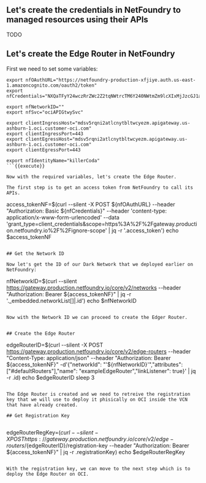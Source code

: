 ## Let's create the credentials in NetFoundry to managed resources using their APIs

TODO

## Let's create the Edge Router in NetFoundry

First we need to set some variables:

```
export nfOAuthURL="https://netfoundry-production-xfjiye.auth.us-east-1.amazoncognito.com/oauth2/token"
export nfCredentials="NXQaTFyY24wczRrZWc2Z2tqNWtrcTM6Y240NWtmZm9lcXIxMjJzcGJ1amx1NnJ"

export nfNetworkID=""
export nfSvc="ociAPIGtwySvc"

export clientIngressHost="mdsv5rqni2atlcnytbltwcyezm.apigateway.us-ashburn-1.oci.customer-oci.com"
export clientIngressPort=443
export clientEgressHost="mdsv5rqni2atlcnytbltwcyezm.apigateway.us-ashburn-1.oci.customer-oci.com"
export clientEgressPort=443

export nfIdentityName="killerCoda"
```{{execute}}

Now with the required variables, let's create the Edge Router.

The first step is to get an access token from NetFoundry to call its APIs.

```
access_tokenNF=$(curl --silent -X POST ${nfOAuthURL} --header "Authorization: Basic ${nfCredentials}" --header 'content-type: application/x-www-form-urlencoded' --data 'grant_type=client_credentials&scope=https%3A%2F%2Fgateway.production.netfoundry.io%2F%2Fignore-scope' | jq -r '.access_token')
echo $access_tokenNF
```{{execute}}

## Get the Network ID

Now let's get the ID of our Dark Network that we deployed earlier on NetFoundry:

```
nfNetworkID=$(curl --silent https://gateway.production.netfoundry.io/core/v2/networks --header "Authorization: Bearer ${access_tokenNF}" | jq  -r '._embedded.networkList[]|.id')
echo $nfNetworkID
```{{execute}}

Now with the Network ID we can proceed to create the Edger Router.


## Create the Edge Router

```
edgeRouterID=$(curl --silent -X POST https://gateway.production.netfoundry.io/core/v2/edge-routers --header "Content-Type: application/json" --header "Authorization: Bearer ${access_tokenNF}" -d'{"networkId": "'${nfNetworkID}'","attributes": ["#defaultRouters"],"name": "exampleEdgeRouter","linkListener": true}' | jq  -r .id)
echo $edgeRouterID
sleep 3
```{{execute}}

The Edge Router is created and we need to retreive the registration key that we will use to deploy it phisically on OCI inside the VCN that have already created.

## Get Registration Key


```
edgeRouterRegKey=$(curl --silent -X POST https://gateway.production.netfoundry.io/core/v2/edge-routers/${edgeRouterID}/registration-key --header "Authorization: Bearer ${access_tokenNF}" | jq -r .registrationKey)
echo $edgeRouterRegKey
```{{execute}}

With the registration key, we can move to the next step which is to deploy the Edge Router on OCI.

